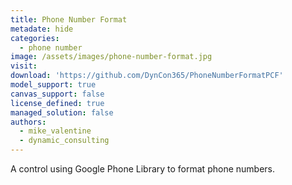 ```yaml
---
title: Phone Number Format
metadate: hide
categories:
  - phone number
image: /assets/images/phone-number-format.jpg
visit: 
download: 'https://github.com/DynCon365/PhoneNumberFormatPCF'
model_support: true
canvas_support: false
license_defined: true
managed_solution: false
authors:
  - mike_valentine
  - dynamic_consulting
---
```

A control using Google Phone Library to format phone numbers.
